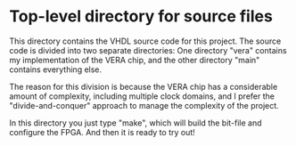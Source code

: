# Top-level directory for source files #

This directory contains the VHDL source code for this project. The source code
is divided into two separate directories: One directory "vera" contains my
implementation of the VERA chip, and the other directory "main" contains
everything else.

The reason for this division is because the VERA chip has a considerable amount
of complexity, including multiple clock domains, and I prefer the
"divide-and-conquer" approach to manage the complexity of the project.

In this directory you just type "make", which will build the bit-file and
configure the FPGA. And then it is ready to try out!

